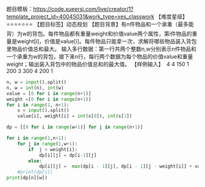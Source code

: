 题目模板：https://code.xueersi.com/live/creator/1?template_project_id=40045031&work_type=xes_classwork 
【难度星级】⭐⭐⭐⭐⭐⭐⭐
【题目标签】动态规划
【题目背景】有n件物品和一个承重（最多能背）为w的背包。每件物品都有重量weight和价值value两个属性，第i件物品的重量是weight[i]，价值是value[i]。每件物品只能拿一次，求解将哪些物品装入背包里物品价值总和最大。
输入多行数据：第一行共两个整数n,w分别表示n件物品和一个承重为w的背包，接下来n行，每行两个数据为每个物品的价值value和重量weight；输出装入背包中的物品价值总和的最大值。
【样例输入】 
4 4
150 1
200 3
300 4
200 1

```python
n, w = input().split()
n, w = int(n), int(w)
value = [0 for i in range(n+1)]
weight =[0 for i in range(n+1)]
for i in range(1, n+1):
    s = input().split()
    value[i], weight[i] = int(s[0]), int(s[1])

dp = [[0 for i in range(w+1)] for j in range(n+1)]

for i in range(1,n+1):
    for j in range(1,w+1):
        if  j < weight[i]:
            dp[i][j] = dp[i-1][j]
        else:
            dp[i][j] =  max(dp[i - 1][j], dp[i - 1][j - weight[i]] + value[i])
    #print(dp[i])
print(dp[n][w])


```
